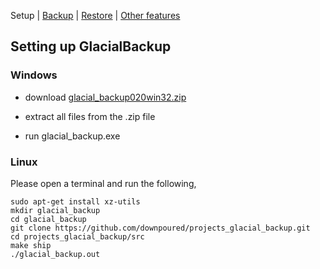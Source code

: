 
Setup | [Backup](backup.md) | [Restore](restore.md) | [Other features](other.md)

## Setting up GlacialBackup

### Windows

* download [glacial\_backup020win32.zip](https://github.com/downpoured/projects_glacial_backup/releases/download/v0.2.0/glacial_backup020win32.zip)

* extract all files from the .zip file

* run glacial_backup.exe

### Linux

Please open a terminal and run the following,

    sudo apt-get install xz-utils
    mkdir glacial_backup
    cd glacial_backup
    git clone https://github.com/downpoured/projects_glacial_backup.git
    cd projects_glacial_backup/src
    make ship
    ./glacial_backup.out

